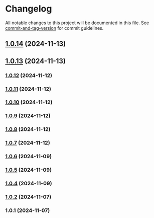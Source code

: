 # Changelog

All notable changes to this project will be documented in this file. See [commit-and-tag-version](https://github.com/absolute-version/commit-and-tag-version) for commit guidelines.

## [1.0.14](https://github.com/yourusername/wibu-pkg/compare/v1.0.13...v1.0.14) (2024-11-13)

## [1.0.13](https://github.com/yourusername/wibu-pkg/compare/v1.0.12...v1.0.13) (2024-11-13)

### [1.0.12](https://github.com/yourusername/wibu-pkg/compare/v1.0.11...v1.0.12) (2024-11-12)

### [1.0.11](https://github.com/yourusername/wibu-pkg/compare/v1.0.10...v1.0.11) (2024-11-12)

### [1.0.10](https://github.com/yourusername/wibu-pkg/compare/v1.0.9...v1.0.10) (2024-11-12)

### [1.0.9](https://github.com/yourusername/wibu-pkg/compare/v1.0.8...v1.0.9) (2024-11-12)

### [1.0.8](https://github.com/yourusername/wibu-pkg/compare/v1.0.7...v1.0.8) (2024-11-12)

### [1.0.7](https://github.com/yourusername/wibu-pkg/compare/v1.0.6...v1.0.7) (2024-11-12)

### [1.0.6](https://github.com/yourusername/wibu-pkg/compare/v1.0.5...v1.0.6) (2024-11-09)

### [1.0.5](https://github.com/yourusername/wibu-pkg/compare/v1.0.4...v1.0.5) (2024-11-09)

### [1.0.4](https://github.com/yourusername/wibu-pkg/compare/v1.0.3...v1.0.4) (2024-11-09)

### [1.0.2](https://github.com/yourusername/wibu-pkg/compare/v1.0.1...v1.0.2) (2024-11-07)

### 1.0.1 (2024-11-07)
